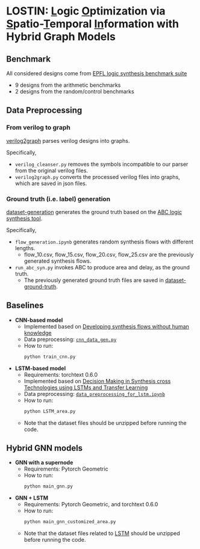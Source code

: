 # LOSTIN: <ins>L</ins>ogic <ins>O</ins>ptimization via <ins>S</ins>patio-<ins>T</ins>emporal <ins>In</ins>formation with Hybrid Graph Models

## Benchmark

All considered designs come from [EPFL logic synthesis benchmark suite](https://github.com/lsils/benchmarks)
- 9 designs from the arithmetic benchmarks
- 2 designs from the random/control benchmarks

## Data Preprocessing
### From verilog to graph
[verilog2graph](https://github.com/lydiawunan/LOSTIN/tree/main/verilog2graph) parses verilog designs into graphs. 

Specifically,
- `verilog_cleanser.py` removes the symbols incompatible to our parser from the original verilog files.
- `verilog2graph.py` converts the processed verilog files into graphs, which are saved in json files.

### Ground truth (i.e. label) generation
[dataset-generation](https://github.com/lydiawunan/LOSTIN/tree/main/dataset-generation) generates the ground truth based on the [ABC logic synthesis tool](https://github.com/berkeley-abc/abc).

Specifically,
- `flow_generation.ipynb` generates random synthesis flows with different lengths.
   - flow_10.csv, flow_15.csv, flow_20.csv, flow_25.csv are the previously generated synthesis flows.
- `run_abc_syn.py` invokes ABC to produce area and delay, as the ground truth.
   - The previously generated ground truth files are saved in [dataset-ground-truth](https://github.com/lydiawunan/LOSTIN/tree/main/dataset-ground-truth).

## Baselines
- **CNN-based model**
   - Implemented based on [Developing synthesis flows without human knowledge](https://arxiv.org/abs/1804.05714)
   - Data preprocessing: [`cnn_data_gen.py`](https://github.com/lydiawunan/LOSTIN/blob/main/CNN/cnn_data_gen.py)
   - How to run:
      ```python
      python train_cnn.py
      ```
- **LSTM-based model**
   - Requirements: torchtext 0.6.0
   - Implemented based on [Decision Making in Synthesis cross Technologies using LSTMs
and Transfer Learning](https://ycunxi.github.io/cunxiyu/papers/MLCAD2020.pdf)
   - Data preprocessing: [`data_preprocessing_for_lstm.ipynb`](https://github.com/lydiawunan/LOSTIN/blob/main/LSTM/data_preprocessing_for_lstm.ipynb)
   - How to run:
      ```python
      python LSTM_area.py
      ```
   - Note that the dataset files should be unzipped before running the code.

## Hybrid GNN models
- **GNN with a supernode**
   - Requirements: Pytorch Geometric
   - How to run:
      ```python
      python main_gnn.py
      ``` 
- **GNN + LSTM**
   - Requirements: Pytorch Geometric, and torchtext 0.6.0
   - How to run:
      ```python
      python main_gnn_customized_area.py
      ```
   - Note that the dataset files related to [LSTM](https://github.com/lydiawunan/LOSTIN/tree/main/GNN-LSTM/lstm) should be unzipped before running the code.
